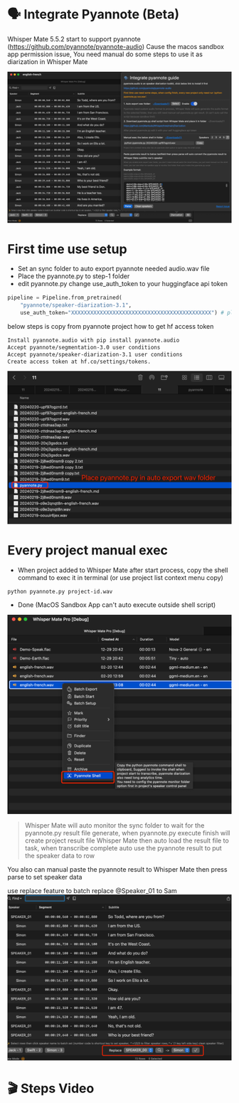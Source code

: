 # 🗣️ Integrate Pyannote (Beta)
Whisper Mate 5.5.2 start to support pyannote (https://github.com/pyannote/pyannote-audio)
Cause the macos sandbox app permission issue, You need manual do some steps to use it as diarization in Whisper Mate

![config](config.png)

# First time use setup
- Set an sync folder to auto export pyannote needed audio.wav file
- Place the pyannote.py to step-1 folder
- edit pyannote.py change use_auth_token to your huggingface api token

```python
pipeline = Pipeline.from_pretrained(
    "pyannote/speaker-diarization-3.1",
    use_auth_token="XXXXXXXXXXXXXXXXXXXXXXXXXXXXXXXXXXXXXXXXXXXX") # please follow the pyannote github to get your huggingface api auth token https://github.com/pyannote/pyannote-audio
```

below steps is copy from pyannote project how to get hf access token
```
Install pyannote.audio with pip install pyannote.audio
Accept pyannote/segmentation-3.0 user conditions
Accept pyannote/speaker-diarization-3.1 user conditions
Create access token at hf.co/settings/tokens.
```


![pyannote](folder.png)


# Every project manual exec
- When project added to Whisper Mate after start process, copy the shell command to exec it in terminal (or use project list context menu copy)
```sh
python pyannote.py project-id.wav
```
- Done (MacOS Sandbox App can't auto execute outside shell script)

![copy shell](copyshell.png)

> Whisper Mate will auto monitor the sync folder to wait for the pyannote.py result file generate, when pyannote.py execute finish will create project result file
> Whisper Mate then auto load the result file to task, when transcribe complete auto use the pyannote result to put the speaker data to row

You also can manual paste the pyannote result to Whisper Mate then press parse to set speaker data


use replace feature to batch replace  @Speaker_01 to Sam 
![replace](replace.png)


# 🎬 Steps Video

